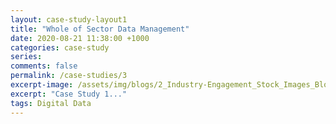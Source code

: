 ```yaml
---
layout: case-study-layout1
title: "Whole of Sector Data Management"
date: 2020-08-21 11:38:00 +1000
categories: case-study
series: 
comments: false
permalink: /case-studies/3
excerpt-image: /assets/img/blogs/2_Industry-Engagement_Stock_Images_Blog_Posts_BS_28AUG2020.jpg
excerpt: "Case Study 1..."
tags: Digital Data
---
```

